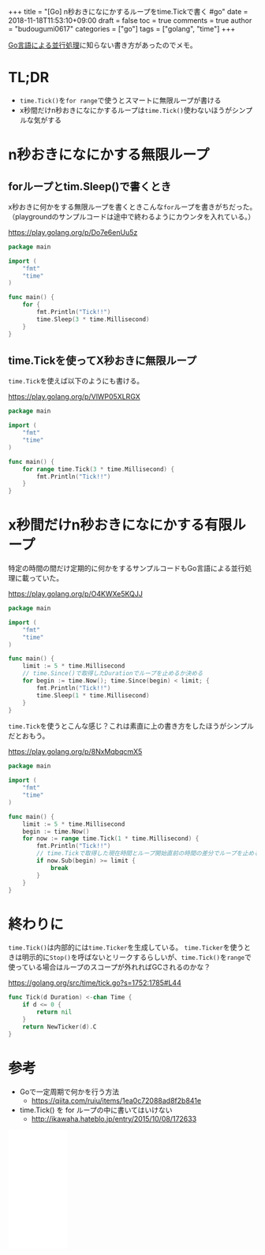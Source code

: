 +++
title = "[Go] n秒おきになにかするループをtime.Tickで書く #go"
date = 2018-11-18T11:53:10+09:00
draft = false
toc = true
comments = true
author = "budougumi0617"
categories = ["go"]
tags = ["golang", "time"]
+++

[Go言語による並行処理](http://amazon.jp/dp/4873118468)に知らない書き方があったのでメモ。

<!--more-->

# TL;DR
- `time.Tick()`を`for range`で使うとスマートに無限ループが書ける
- x秒間だけn秒おきになにかするループは`time.Tick()`使わないほうがシンプルな気がする


# n秒おきになにかする無限ループ

## forループとtim.Sleep()で書くとき

x秒おきに何かをする無限ループを書くときこんな`for`ループを書きがちだった。
（playgroundのサンプルコードは途中で終わるようにカウンタを入れている。）

https://play.golang.org/p/Do7e6enUu5z

```go
package main

import (
	"fmt"
	"time"
)

func main() {
	for {
		fmt.Println("Tick!!")
		time.Sleep(3 * time.Millisecond)
	}
}
```


## time.Tickを使ってX秒おきに無限ループ
`time.Tick`を使えば以下のようにも書ける。

https://play.golang.org/p/VlWP05XLRGX
```go
package main

import (
	"fmt"
	"time"
)

func main() {
	for range time.Tick(3 * time.Millisecond) {
		fmt.Println("Tick!!")
	}
}
```

# x秒間だけn秒おきになにかする有限ループ

特定の時間の間だけ定期的に何かをするサンプルコードもGo言語による並行処理に載っていた。

https://play.golang.org/p/O4KWXe5KQJJ
```go
package main

import (
	"fmt"
	"time"
)

func main() {
	limit := 5 * time.Millisecond
	// time.Since()で取得したDurationでループを止めるか決める
	for begin := time.Now(); time.Since(begin) < limit; {
		fmt.Println("Tick!!")
		time.Sleep(1 * time.Millisecond)
	}
}
```

`time.Tick`を使うとこんな感じ？これは素直に上の書き方をしたほうがシンプルだとおもう。

https://play.golang.org/p/8NxMqbqcmX5
```go
package main

import (
	"fmt"
	"time"
)

func main() {
	limit := 5 * time.Millisecond
	begin := time.Now()
	for now := range time.Tick(1 * time.Millisecond) {
		fmt.Println("Tick!!")
		// time.Tickで取得した現在時間とループ開始直前の時間の差分でループを止めるか決める
		if now.Sub(begin) >= limit {
			break
		}
	}
}

```

# 終わりに

`time.Tick()`は内部的には`time.Ticker`を生成している。
`time.Ticker`を使うときは明示的に`Stop()`を呼ばないとリークするらしいが、`time.Tick()`を`range`で使っている場合はループのスコープが外れればGCされるのかな？

https://golang.org/src/time/tick.go?s=1752:1785#L44

```go
func Tick(d Duration) <-chan Time {
	if d <= 0 {
		return nil
	}
	return NewTicker(d).C
}
```

# 参考
- Goで一定周期で何かを行う方法
  - https://qiita.com/ruiu/items/1ea0c72088ad8f2b841e
- time.Tick() を for ループの中に書いてはいけない
  - http://ikawaha.hateblo.jp/entry/2015/10/08/172633


<iframe style="width:120px;height:240px;" marginwidth="0" marginheight="0" scrolling="no" frameborder="0" src="//rcm-fe.amazon-adsystem.com/e/cm?lt1=_blank&bc1=000000&IS2=1&bg1=FFFFFF&fc1=000000&lc1=0000FF&t=github.io-22&language=ja_JP&o=9&p=8&l=as4&m=amazon&f=ifr&ref=as_ss_li_til&asins=4873118468&linkId=65ce90491608995926ef69b8e0257c2a"></iframe>
